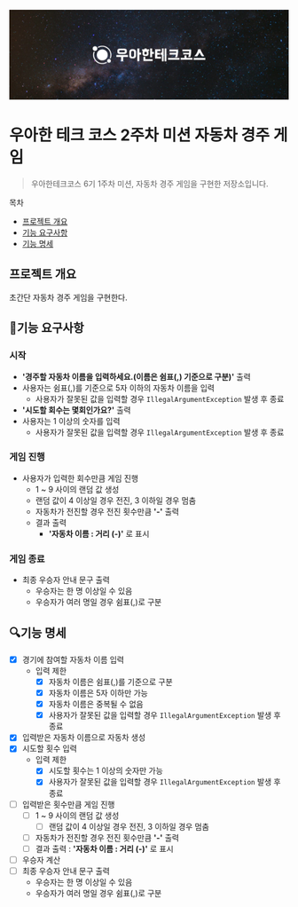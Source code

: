 <p align="center">
    <img src="./header.jpg" alt="우아한테크코스">
</p>

# 우아한 테크 코스 2주차 미션 자동차 경주 게임
> 우아한테크코스 6기 1주차 미션, 자동차 경주 게임을 구현한 저장소입니다.

목차
- [프로젝트 개요](#프로젝트-개요)
- [기능 요구사항](#기능-요구사항)
- [기능 명세](#기능-명세)

## 프로젝트 개요
초간단 자동차 경주 게임을 구현한다.

## 🚀기능 요구사항

### 시작
- **'경주할 자동차 이름을 입력하세요.(이름은 쉼표(,) 기준으로 구분)'** 출력
- 사용자는 쉼표(,)를 기준으로 5자 이하의 자동차 이름을 입력
  - 사용자가 잘못된 값을 입력할 경우 ```IllegalArgumentException``` 발생 후 종료
- **'시도할 회수는 몇회인가요?'** 출력
- 사용자는 1 이상의 숫자를 입력
  - 사용자가 잘못된 값을 입력할 경우 ```IllegalArgumentException``` 발생 후 종료

### 게임 진행
- 사용자가 입력한 회수만큼 게임 진행
  - 1 ~ 9 사이의 랜덤 값 생성
  - 랜덤 값이 4 이상일 경우 전진, 3 이하일 경우 멈춤
  - 자동차가 전진할 경우 전진 횟수만큼 **'-'** 출력
  - 결과 출력
    - **'자동차 이름 : 거리 (-)'** 로 표시

### 게임 종료
- 최종 우승자 안내 문구 출력
  - 우승자는 한 명 이상일 수 있음
  - 우승자가 여러 명일 경우 쉼표(,)로 구분

## 🔍기능 명세
- [x] 경기에 참여할 자동차 이름 입력
  - 입력 제한
    - [x] 자동차 이름은 쉼표(,)를 기준으로 구분
    - [x] 자동차 이름은 5자 이하만 가능
    - [x] 자동차 이름은 중복될 수 없음
    - [x] 사용자가 잘못된 값을 입력할 경우 ```IllegalArgumentException``` 발생 후 종료
- [x] 입력받은 자동차 이름으로 자동차 생성
- [x] 시도할 횟수 입력
  - 입력 제한
    - [x] 시도할 횟수는 1 이상의 숫자만 가능
    - [x] 사용자가 잘못된 값을 입력할 경우 ```IllegalArgumentException``` 발생 후 종료
- [ ] 입력받은 횟수만큼 게임 진행
  - [ ] 1 ~ 9 사이의 랜덤 값 생성
    - [ ] 랜덤 값이 4 이상일 경우 전진, 3 이하일 경우 멈춤
  - [ ] 자동차가 전진할 경우 전진 횟수만큼 **'-'** 출력
  - [ ] 결과 출력 : **'자동차 이름 : 거리 (-)'** 로 표시
- [ ] 우승자 계산
- [ ] 최종 우승자 안내 문구 출력
  - 우승자는 한 명 이상일 수 있음
  - 우승자가 여러 명일 경우 쉼표(,)로 구분
